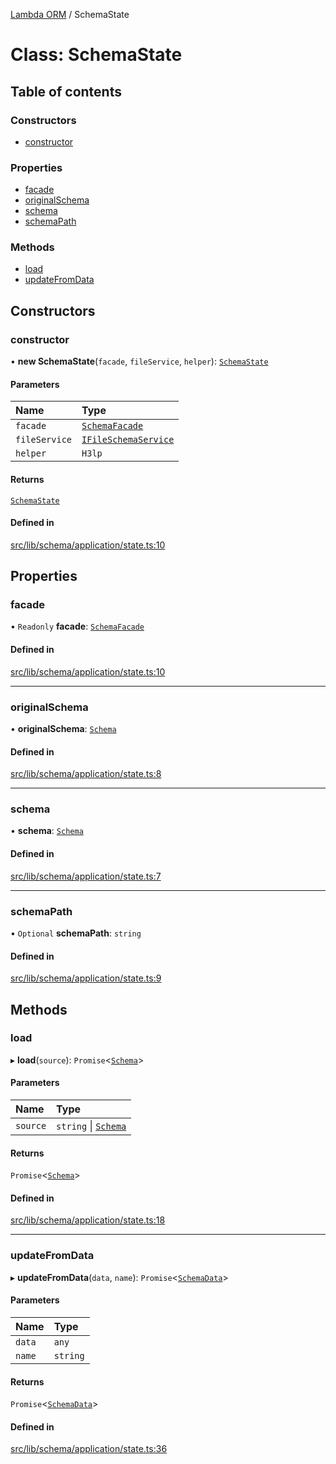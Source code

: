 [Lambda ORM](../README.md) / SchemaState

# Class: SchemaState

## Table of contents

### Constructors

- [constructor](SchemaState.md#constructor)

### Properties

- [facade](SchemaState.md#facade)
- [originalSchema](SchemaState.md#originalschema)
- [schema](SchemaState.md#schema)
- [schemaPath](SchemaState.md#schemapath)

### Methods

- [load](SchemaState.md#load)
- [updateFromData](SchemaState.md#updatefromdata)

## Constructors

### constructor

• **new SchemaState**(`facade`, `fileService`, `helper`): [`SchemaState`](SchemaState.md)

#### Parameters

| Name | Type |
| :------ | :------ |
| `facade` | [`SchemaFacade`](SchemaFacade.md) |
| `fileService` | [`IFileSchemaService`](../interfaces/IFileSchemaService.md) |
| `helper` | `H3lp` |

#### Returns

[`SchemaState`](SchemaState.md)

#### Defined in

[src/lib/schema/application/state.ts:10](https://github.com/lambda-orm/lambdaorm-base/blob/76aa344/src/lib/schema/application/state.ts#L10)

## Properties

### facade

• `Readonly` **facade**: [`SchemaFacade`](SchemaFacade.md)

#### Defined in

[src/lib/schema/application/state.ts:10](https://github.com/lambda-orm/lambdaorm-base/blob/76aa344/src/lib/schema/application/state.ts#L10)

___

### originalSchema

• **originalSchema**: [`Schema`](../interfaces/Schema.md)

#### Defined in

[src/lib/schema/application/state.ts:8](https://github.com/lambda-orm/lambdaorm-base/blob/76aa344/src/lib/schema/application/state.ts#L8)

___

### schema

• **schema**: [`Schema`](../interfaces/Schema.md)

#### Defined in

[src/lib/schema/application/state.ts:7](https://github.com/lambda-orm/lambdaorm-base/blob/76aa344/src/lib/schema/application/state.ts#L7)

___

### schemaPath

• `Optional` **schemaPath**: `string`

#### Defined in

[src/lib/schema/application/state.ts:9](https://github.com/lambda-orm/lambdaorm-base/blob/76aa344/src/lib/schema/application/state.ts#L9)

## Methods

### load

▸ **load**(`source`): `Promise`\<[`Schema`](../interfaces/Schema.md)\>

#### Parameters

| Name | Type |
| :------ | :------ |
| `source` | `string` \| [`Schema`](../interfaces/Schema.md) |

#### Returns

`Promise`\<[`Schema`](../interfaces/Schema.md)\>

#### Defined in

[src/lib/schema/application/state.ts:18](https://github.com/lambda-orm/lambdaorm-base/blob/76aa344/src/lib/schema/application/state.ts#L18)

___

### updateFromData

▸ **updateFromData**(`data`, `name`): `Promise`\<[`SchemaData`](../interfaces/SchemaData.md)\>

#### Parameters

| Name | Type |
| :------ | :------ |
| `data` | `any` |
| `name` | `string` |

#### Returns

`Promise`\<[`SchemaData`](../interfaces/SchemaData.md)\>

#### Defined in

[src/lib/schema/application/state.ts:36](https://github.com/lambda-orm/lambdaorm-base/blob/76aa344/src/lib/schema/application/state.ts#L36)
